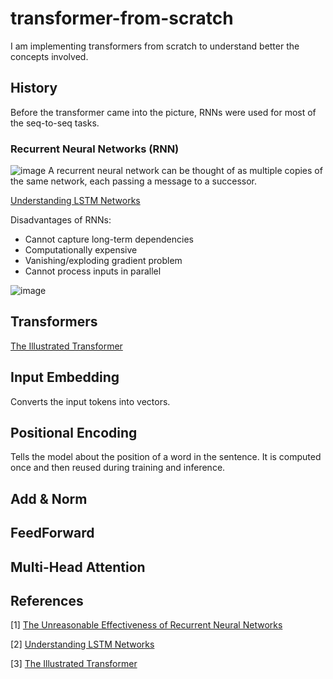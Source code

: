 # transformer-from-scratch

I am implementing transformers from scratch to understand better the concepts involved.

## History

Before the transformer came into the picture, RNNs were used for most of the seq-to-seq tasks.

### Recurrent Neural Networks (RNN)

![image](https://github.com/aniket-mish/transformers-from-scratch/assets/71699313/171071ce-0bfb-43ad-8414-35cdf3c00128)
A recurrent neural network can be thought of as multiple copies of the same network, each passing a message to a successor.

[Understanding LSTM Networks](https://colah.github.io/posts/2015-08-Understanding-LSTMs/)

Disadvantages of RNNs:
- Cannot capture long-term dependencies
- Computationally expensive
- Vanishing/exploding gradient problem
- Cannot process inputs in parallel

![image](https://github.com/aniket-mish/transformers-from-scratch/assets/71699313/65bc8013-dd6e-4d81-9bf8-f813ace2d977)

## Transformers

[The Illustrated Transformer](https://jalammar.github.io/illustrated-transformer/)

## Input Embedding
Converts the input tokens into vectors.

## Positional Encoding
Tells the model about the position of a word in the sentence. It is computed once and then reused during training and inference.

## Add & Norm

## FeedForward

## Multi-Head Attention


## References

[1] [The Unreasonable Effectiveness of Recurrent Neural Networks](http://karpathy.github.io/2015/05/21/rnn-effectiveness/)

[2] [Understanding LSTM Networks](https://colah.github.io/posts/2015-08-Understanding-LSTMs/)

[3] [The Illustrated Transformer](https://jalammar.github.io/illustrated-transformer/)
